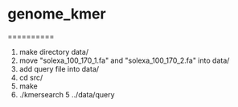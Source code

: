 # genome_kmer
==========

1. make directory data/
2. move "solexa_100_170_1.fa" and "solexa_100_170_2.fa" into data/
3. add query file into data/
3. cd src/
4. make
5. ./kmersearch 5 ../data/query

